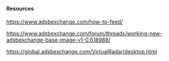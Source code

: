 #### Resources

https://www.adsbexchange.com/how-to-feed/

https://www.adsbexchange.com/forum/threads/working-new-adsbexchange-base-image-v1-0.618988/

https://global.adsbexchange.com/VirtualRadar/desktop.html
